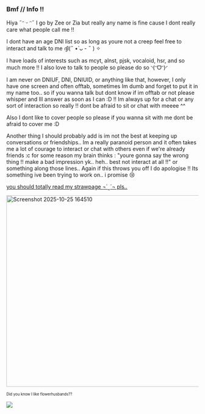 ### Bmf // Info !!

Hiya ˶ᵔ ᵕ ᵔ˶ I go by Zee or Zia but really any name is  fine cause I dont really care what people call me !!</br>

I dont have an age DNI list so as long as youre not a creep feel free to interact and talk to me ദ്ദി(˵ •̀ ᴗ - ˵ ) ✧</br>

I have loads of interests such as mcyt, alnst, pjsk, vocaloid, hsr, and so much more !! I also love to talk to people so please do so ◝(ᵔᗜᵔ)◜</br>

I am never on DNIUF, DNI, DNIUID, or anything like that, however, I only have one screen and often offtab, sometimes Im dumb and forget to put it in my name too.. so if you wanna talk but dont know if im offtab or not please whisper and Ill answer as soon as I can :D !! Im always up for a chat or any sort of interaction so really !! dont be afraid to sit or chat with meeee ^^ </br>

Also I dont like to cover people so please if you wanna sit with me dont be afraid to cover me :D </br>

Another thing I should probably add is im not the best at keeping up conversations or friendships.. Im a really paranoid person and it often takes me a lot of courage to interact or chat with others even if we're already friends :c for some reason my brain thinks : "youre gonna say the wrong thing !! make a bad impression yk.. heh.. best not interact at all !!" or something along those lines.. Again if this throws you off I do apologise !! Its something ive been trying to work on.. i promise 😢 </br>

[you should totally read my strawpage ¬`‸´¬ pls..](https://zeepzap.straw.page)</br>

<img width="870" height="501" alt="Screenshot 2025-10-25 164510" src="https://github.com/user-attachments/assets/f1cd8ee7-774c-44d9-824e-873bd3c58f77" />


<sub><small>Did you know I like flowerhusbands?? </small></sub> <br>

![](https://komarev.com/ghpvc/?username=flowerhusbands&color=red)
